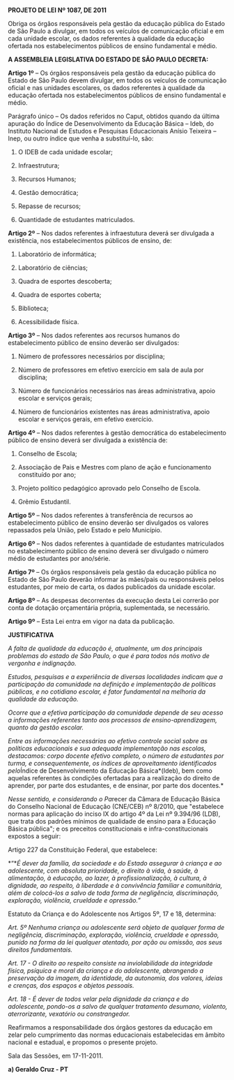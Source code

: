   

**PROJETO DE LEI Nº 1087, DE 2011**

  

Obriga os órgãos responsáveis pela gestão da educação pública do Estado
de São Paulo a divulgar, em todos os veículos de comunicação oficial e
em cada unidade escolar, os dados referentes à qualidade da educação
ofertada nos estabelecimentos públicos de ensino fundamental e médio.

  

  

**A ASSEMBLEIA LEGISLATIVA DO ESTADO DE SÃO PAULO DECRETA:**

  

**Artigo 1º** – Os órgãos responsáveis pela gestão da educação pública
do Estado de São Paulo devem divulgar, em todos os veículos de
comunicação oficial e nas unidades escolares, os dados referentes à
qualidade da educação ofertada nos estabelecimentos públicos de ensino
fundamental e médio.

Parágrafo único – Os dados referidos no Caput, obtidos quando da última
apuração do Índice de Desenvolvimento da Educação Básica – Ideb, do
Instituto Nacional de Estudos e Pesquisas Educacionais Anísio Teixeira –
Inep, ou outro índice que venha a substituí-lo, são:

1.  O IDEB de cada unidade escolar;

2.  Infraestrutura;

3.  Recursos Humanos;

4.  Gestão democrática;

5.  Repasse de recursos;

6.  Quantidade de estudantes matriculados.

**Artigo 2º** – Nos dados referentes à infraestutura deverá ser
divulgada a existência, nos estabelecimentos públicos de ensino, de:

1.  Laboratório de informática;

2.  Laboratório de ciências;

3.  Quadra de esportes descoberta;

4.  Quadra de esportes coberta;

5.  Biblioteca;

6.  Acessibilidade física.

**Artigo 3º** – Nos dados referentes aos recursos humanos do
estabelecimento público de ensino deverão ser divulgados:

1.  Número de professores necessários por disciplina;

2.  Número de professores em efetivo exercício em sala de aula por
    disciplina;

3.  Número de funcionários necessários nas áreas administrativa, apoio
    escolar e serviços gerais;

4.  Número de funcionários existentes nas áreas administrativa, apoio
    escolar e serviços gerais, em efetivo exercício.

**Artigo 4º** – Nos dados referentes à gestão democrática do
estabelecimento público de ensino deverá ser divulgada a existência de:

1.  Conselho de Escola;

2.  Associação de Pais e Mestres com plano de ação e funcionamento
    constituído por ano;

3.  Projeto político pedagógico aprovado pelo Conselho de Escola.

4.  Grêmio Estudantil.

**Artigo 5º** – Nos dados referentes à transferência de recursos ao
estabelecimento público de ensino deverão ser divulgados os valores
repassados pela União, pelo Estado e pelo Município.

**Artigo 6º** – Nos dados referentes à quantidade de estudantes
matriculados no estabelecimento público de ensino deverá ser divulgado o
número médio de estudantes por ano/série.

**Artigo 7º** – Os órgãos responsáveis pela gestão da educação pública
no Estado de São Paulo deverão informar às mães/pais ou responsáveis
pelos estudantes, por meio de carta, os dados publicados da unidade
escolar.

**Artigo 8º** – As despesas decorrentes da execução desta Lei correrão
por conta de dotação orçamentária própria, suplementada, se necessário.

**Artigo 9º** – Esta Lei entra em vigor na data da publicação.

  

  

**JUSTIFICATIVA**

  

  

*A falta de qualidade da educação é, atualmente, um dos principais
problemas do estado de São Paulo, o que é para todos nós motivo de
vergonha e indignação.*

*Estudos, pesquisas e a experiência de diversas localidades indicam que
a participação da comunidade na definição e implementação de políticas
públicas, e no cotidiano escolar, é fator fundamental na melhoria da
qualidade da educação.*

*Ocorre que a efetiva participação da comunidade depende de seu acesso a
informações referentes tanto aos processos de ensino-aprendizagem,
quanto da gestão escolar.*

*Entre as informações necessárias ao efetivo controle social sobre as
políticas educacionais e sua adequada implementação nas escolas,
destacamos: corpo docente efetivo completo, o número de estudantes por
turma, e consequentemente, os índices de aproveitamento identificados
pelo*Índice de Desenvolvimento da Educação Básica*(Ideb), bem como
aquelas referentes às condições ofertadas para a realização do direito
de aprender, por parte dos estudantes, e de ensinar, por parte dos
docentes.*

*Nesse sentido, e considerando o Pa*recer da Câmara de Educação Básica
do Conselho Nacional de Educação (CNE/CEB) nº 8/2010, que "estabelece
normas para aplicação do inciso IX do artigo 4º da Lei nº 9.394/96
(LDB), que trata dos padrões mínimos de qualidade de ensino para a
Educação Básica pública"; e os preceitos constitucionais e
infra-constitucionais expostos a seguir:

Artigo 227 da Constituição Federal, que estabelece:

*“**É dever da família, da sociedade e do Estado assegurar à criança e
ao adolescente, com absoluta prioridade, o direito à vida, à saúde, à
alimentação, à educação, ao lazer, à profissionalização, à cultura, à
dignidade, ao respeito, à liberdade e à convivência familiar e
comunitária, além de colocá-los a salvo de toda forma de negligência,
discriminação, exploração, violência, crueldade e opressão.”*

  
  

Estatuto da Criança e do Adolescente nos Artigos 5º, 17 e 18, determina:

*Art. 5º Nenhuma criança ou adolescente será objeto de qualquer forma de
negligência, discriminação, exploração, violência, crueldade e opressão,
punido na forma da lei qualquer atentado, por ação ou omissão, aos seus
direitos fundamentais.*

*Art. 17 - O direito ao respeito consiste na inviolabilidade da
integridade física, psíquica e moral da criança e do adolescente,
abrangendo a preservação da imagem, da identidade, da autonomia, dos
valores, ideias e crenças, dos espaços e objetos pessoais.*

*Art. 18 - É dever de todos velar pela dignidade da criança e do
adolescente, pondo-os a salvo de qualquer tratamento desumano, violento,
aterrorizante, vexatório ou constrangedor.*

Reafirmamos a responsabilidade dos órgãos gestores da educação em zelar
pelo cumprimento das normas educacionais estabelecidas em âmbito
nacional e estadual, e propomos o presente projeto.

  
  

  

Sala das Sessões, em 17-11-2011.

  

  

  

  

  

**a) Geraldo Cruz - PT**

  

